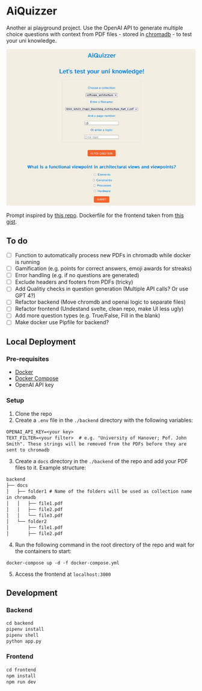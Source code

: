 # AiQuizzer
Another ai playground project. Use the OpenAI API to generate multiple choice questions with context from PDF files - stored in [chromadb](https://github.com/chroma-core/chroma) - to test your uni knowledge.

![Screenshot of AiQuizzer](screenshot.png)

Prompt inspired by [this repo](https://github.com/quentin-mckay/AI-Quiz-Generator). Dockerfile for the frontend taken from [this gist](https://gist.github.com/AradAlvand/04b2cad14b00e5ffe8ec96a3afbb34fb).

## To do
- [ ] Function to automatically process new PDFs in chromadb while docker is running
- [ ] Gamification (e.g. points for correct answers, emoji awards for streaks)
- [ ] Error handling (e.g. if no questions are generated)
- [ ] Exclude headers and footers from PDFs (tricky)
- [ ] Add Qualitiy checks in question generation (Multiple API calls? Or use GPT 4?)
- [ ] Refactor backend (Move chromdb and openai logic to separate files)
- [ ] Refactor frontend (Undestand svelte, clean repo, make UI less ugly)
- [ ] Add more question types (e.g. True/False, Fill in the blank)
- [ ] Make docker use Pipfile for backend?

## Local Deployment

### Pre-requisites
- [Docker](https://docs.docker.com/get-docker/)
- [Docker Compose](https://docs.docker.com/compose/install/)
- OpenAI API key

### Setup

1. Clone the repo
2. Create a `.env` file in the `./backend` directory with the following variables:
```
OPENAI_API_KEY=<your key>
TEXT_FILTER=<your filter>  # e.g. "University of Hanover; Pof. John Smith". These strings will be removed from the PDFs before they are sent to chromadb
```
3. Create a `docs` directory in the `./backend` of the repo and add your PDF files to it. Example structure:
```
backend
├── docs
│   ├── folder1 # Name of the folders will be used as collection name in chromadb
│   │   ├── file1.pdf
│   │   ├── file2.pdf
│   │   └── file3.pdf
│   └── folder2
│       ├── file1.pdf
│       ├── file2.pdf
```
4. Run the following command in the root directory of the repo and wait for the containers to start:
```
docker-compose up -d -f docker-compose.yml
```
5. Access the frontend at `localhost:3000`

## Development

### Backend

```
cd backend
pipenv install
pipenv shell
python app.py
```

### Frontend
```
cd frontend
npm install
npm run dev
```